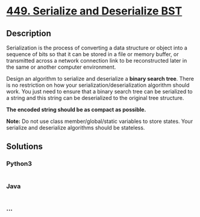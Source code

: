 # [449. Serialize and Deserialize BST](https://leetcode.com/problems/serialize-and-deserialize-bst)

## Description
<p>Serialization is the process of converting a data structure or object into a sequence of bits so that it can be stored in a file or memory buffer, or transmitted across a network connection link to be reconstructed later in the same or another computer environment.</p>



<p>Design an algorithm to serialize and deserialize a <b>binary search tree</b>. There is no restriction on how your serialization/deserialization algorithm should work. You just need to ensure that a binary search tree can be serialized to a string and this string can be deserialized to the original tree structure.</p>



<p><b>The encoded string should be as compact as possible.</b></p>



<p><b>Note:</b> Do not use class member/global/static variables to store states. Your serialize and deserialize algorithms should be stateless.</p>




## Solutions


<!-- tabs:start -->

### **Python3**

```python

```

### **Java**

```java

```

### **...**
```

```

<!-- tabs:end -->